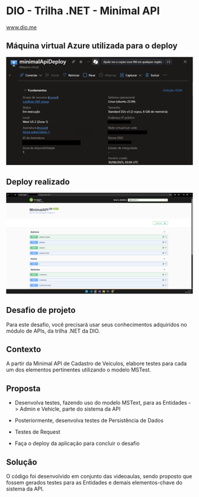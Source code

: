 # DIO - Trilha .NET - Minimal API
www.dio.me

## Máquina virtual Azure utilizada para o deploy
![infos básicas e data de criação da VM para realização do deploy da API](docs/img/azure-deploy-vm.png)

## Deploy realizado
![frontpage da aplicação com deploy realizado com sucesso](docs/img/deployed-api.png)

## Desafio de projeto
Para este desafio, você precisará usar seus conhecimentos adquiridos no módulo de APIs, da trilha .NET da DIO.

## Contexto
A partir da Minimal API de Cadastro de Veículos, elabore testes para cada um dos elementos pertinentes utilizando o modelo MSTest. 

## Proposta
- Desenvolva testes, fazendo uso do modelo MSText, para as Entidades -> Admin e Vehicle, parte do sistema da API

- Posteriormente, desenvolva testes de Persistência de Dados

- Testes de Request

- Faça o deploy da aplicação para concluir o desafio

## Solução
O código foi desenvolvido em conjunto das videoaulas, sendo proposto que fossem gerados testes para as Entidades e demais elementos-chave do sistema da API.
